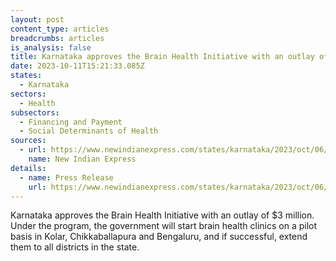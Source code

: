 ```yaml
---
layout: post
content_type: articles
breadcrumbs: articles
is_analysis: false
title: Karnataka approves the Brain Health Initiative with an outlay of $3 million
date: 2023-10-11T15:21:33.085Z
states:
  - Karnataka
sectors:
  - Health
subsectors:
  - Financing and Payment
  - Social Determinants of Health
sources:
  - url: https://www.newindianexpress.com/states/karnataka/2023/oct/06/brain-health-clinics-to-be-set-up-in-karnataka-on-pilot-basis-2621247.html
    name: New Indian Express
details:
  - name: Press Release
    url: https://www.newindianexpress.com/states/karnataka/2023/oct/06/brain-health-clinics-to-be-set-up-in-karnataka-on-pilot-basis-2621247.html
---
```

Karnataka approves the Brain Health Initiative with an outlay of $3 million. Under the program, the government will start brain health clinics on a pilot basis in Kolar, Chikkaballapura and Bengaluru, and if successful, extend them to all districts in the state.